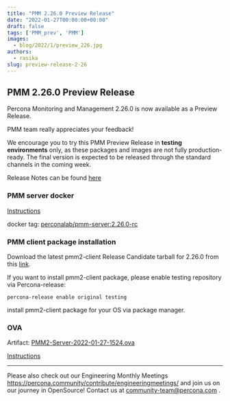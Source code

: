 ```yaml
---
title: "PMM 2.26.0 Preview Release"
date: "2022-01-27T00:00:00+00:00"
draft: false
tags: ['PMM_prev', 'PMM']
images:
  - blog/2022/1/preview_226.jpg
authors:
  - rasika
slug: preview-release-2-26
---
```


## PMM 2.26.0 Preview Release

Percona Monitoring and Management 2.26.0 is now available as a Preview Release.

PMM team really appreciates your feedback!

We encourage you to try this PMM Preview Release in **testing environments** only, as these packages and images are not fully production-ready. The final version is expected to be released through the standard channels in the coming week.

Release Notes can be found [here](https://github.com/percona/pmm-doc/blob/bfc10bc70028af54e5f45a412010c3b301685750/docs/release-notes/2.26.0.md)


### PMM server docker

[Instructions](https://www.percona.com/doc/percona-monitoring-and-management/2.x/setting-up/server/docker.html)

docker tag: [perconalab/pmm-server:2.26.0-rc](https://hub.docker.com/layers/perconalab/pmm-server/2.26.0-rc/)


### PMM client package installation

Download the latest pmm2-client Release Candidate tarball for 2.26.0 from this [link](https://s3.us-east-2.amazonaws.com/pmm-build-cache/PR-BUILDS/pmm2-client/pmm2-client-latest-3413.tar.gz).


If you want to install pmm2-client package, please enable testing repository via Percona-release: 
```
percona-release enable original testing
```

install pmm2-client package for your OS via package manager.

### OVA 

Artifact: [PMM2-Server-2022-01-27-1524.ova](http://percona-vm.s3-website-us-east-1.amazonaws.com/PMM2-Server-2022-01-27-1524.ova)

[Instructions](https://www.percona.com/doc/percona-monitoring-and-management/2.x/setting-up/server/virtual-appliance.html)

---

Please also check out our Engineering Monthly Meetings https://percona.community/contribute/engineeringmeetings/ and join us on our journey in OpenSource! Contact us at community-team@percona.com .
